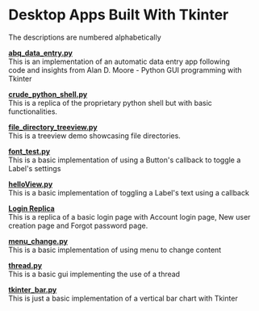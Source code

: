 # Desktop Apps Built With Tkinter

The descriptions are numbered alphabetically

**[abq_data_entry.py](https://github.com/eaverine/GUIs-On-The-Way/blob/main/abq_data_entry.py)**  
This is an implementation of an automatic data entry app following  
code and insights from Alan D. Moore - Python GUI programming with Tkinter

**[crude_python_shell.py](https://github.com/eaverine/GUIs-On-The-Way/blob/main/crude_python_shell.py)**  
This is a replica of the proprietary python shell but with basic functionalities.

**[file_directory_treeview.py](https://github.com/eaverine/GUIs-On-The-Way/blob/main/file_directory_treeview.py)**  
This is a treeview demo showcasing file directories.

**[font_test.py](https://github.com/eaverine/GUIs-On-The-Way/blob/main/font_test.py)**  
This is a basic implementation of using a Button's callback to toggle a Label's settings

**[helloView.py](https://github.com/eaverine/GUIs-On-The-Way/blob/main/helloView.py)**  
This is a basic implementation of toggling a Label's text using a callback

**[Login Replica](https://github.com/eaverine/GUIs-On-The-Way/tree/main/Login%20Replica)**  
This is a replica of a basic login page with Account login page, New user creation page and Forgot password page.

**[menu_change.py](https://github.com/eaverine/GUIs-On-The-Way/blob/main/menu_change.py)**  
This is a basic implementation of using menu to change content

**[thread.py](https://github.com/eaverine/GUIs-On-The-Way/blob/main/thread.py)**  
This is a basic gui implementing the use of a thread

**[tkinter_bar.py](https://github.com/eaverine/GUIs-On-The-Way/blob/main/tkinter_bar.py)**  
This is just a basic implementation of a vertical bar chart with Tkinter
